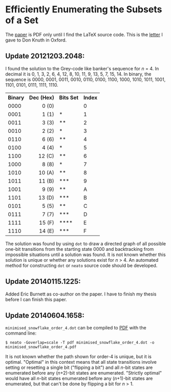 Efficiently Enumerating the Subsets of a Set
============================================

The [paper](https://github.com/jloughry/subset/blob/master/loughry2000.pdf) is
PDF only until I find the LaTeX source code. This is the
[letter](https://github.com/jloughry/subset/blob/master/letter_to_prof_knuth.pdf)
I gave to Don Knuth in Oxford.

Update 20121203.2048:
---------------------

I found the solution to the Grey-code like banker's sequence for *n* = 4.
In decimal it is 0, 1, 3, 2, 6, 4, 12, 8, 10, 11, 9, 13, 5, 7, 15, 14.
In binary, the sequence is 0000, 0001, 0011, 0010, 0110, 0100, 1100, 1000, 1010,
1011, 1001, 1101, 0101, 0111, 1111, 1110.

<table>
	<tr><th>Binary</th><th>Dec (Hex)</th><th>Bits Set</th><th>Index</th></tr>
	<tr><td>0000</td><td align="right">0 (0)</td><td>&nbsp;</td><td>0</td></tr>
	<tr><td>0001</td><td align="right">1 (1)</td><td>*</td><td>1</td></tr>
	<tr><td>0011</td><td align="right">3 (3)</td><td>**</td><td>2</td></tr>
	<tr><td>0010</td><td align="right">2 (2)</td><td>*</td><td>3</td></tr>
	<tr><td>0110</td><td align="right">6 (6)</td><td>**</td><td>4</td></tr>
	<tr><td>0100</td><td align="right">4 (4)</td><td>*</td><td>5</td></tr>
	<tr><td>1100</td><td align="right">12 (C)</td><td>**</td><td>6</td></tr>
	<tr><td>1000</td><td align="right">8 (8)</td><td>*</td><td>7</td></tr>
	<tr><td>1010</td><td align="right">10 (A)</td><td>**</td><td>8</td></tr>
	<tr><td>1011</td><td align="right">11 (B)</td><td>***</td><td>9</td></tr>
	<tr><td>1001</td><td align="right">9 (9)</td><td>**</td><td>A</td></tr>
	<tr><td>1101</td><td align="right">13 (D)</td><td>***</td><td>B</td></tr>
	<tr><td>0101</td><td align="right">5 (5)</td><td>**</td><td>C</td></tr>
	<tr><td>0111</td><td align="right">7 (7)</td><td>***</td><td>D</td></tr>
	<tr><td>1111</td><td align="right">15 (F)</td><td>****</td><td>E</td></tr>
	<tr><td>1110</td><td align="right">14 (E)</td><td>***</td><td>F</td></tr>
</table>

The solution was found by using `dot` to draw a directed graph of all possible
one-bit transitions from the starting state 0000 and backtracking from impossible
situations until a solution was found.  It is not known whether this solution is
unique or whether any solutions exist for *n* > 4. An automated method for
constructing `dot` or `neato` source code should be developed.

Update 20140115.1225:
---------------------

Added Eric Burnett as co-author on the paper. I have to finish my thesis before
I can finish this paper.

Update 20140604.1658:
---------------------

`minimised_snowflake_order_4.dot` can be compiled to
[PDF](https://github.com/jloughry/subset/blob/master/minimised_snowflake_order_4.pdf?raw=true)
with the command line:

````
$ neato -Goverlap=scale -T pdf minimised_snowflake_order_4.dot -o minimised_snowflake_order_4.pdf
````

It is not known whether the path shown for order-4 is unique, but it is optimal. "Optimal"
in this context means that all state transitions involve setting or resetting a single bit
("flipping a bit") and all *n*-bit states are enumerated before any (*n*+2)-bit states
are enumerated. "Strictly optimal" would have all *n*-bit states enumerated before any
(*n*+1)-bit states are enumerated, but that can't be done by flipping a bit for *n* > 1.

